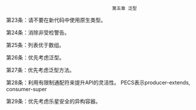                                             第五章 泛型
                              
第23条：请不要在新代码中使用原生类型。

第24条：消除非受检警告。

第25条：列表优于数组。    

第26条：优先考虑泛型。

第27条：优先考虑泛型方法。

第28条：利用有限制通配符来提升API的灵活性。
    PECS表示producer-extends, consumer-super
    
第29条：优先考虑乐星安全的异构容器。